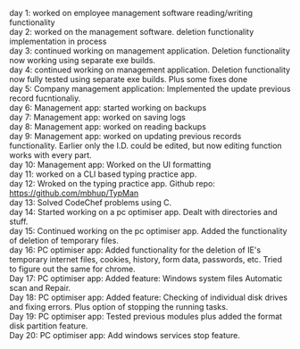 day 1: worked on employee management software reading/writing functionality <br>
day 2: worked on the management software. deletion functionality implementation in process <br> 
day 3: continued working on management application. Deletion functionality now working using separate exe builds. <br>
day 4: continued working on management application. Deletion functionality now fully tested using separate exe builds. Plus some fixes done <br>
day 5: Company management application: Implemented the update previous record fucntionaliy. <br>
day 6: Management app: started working on backups <br>
day 7: Management app: worked on saving logs <br>
day 8: Management app: worked on reading backups <br>
day 9: Management app: worked on updating previous records functionality. Earlier only the I.D. could be edited, but now editing function works with every part. <br>
day 10: Management app: Worked on the UI formatting <br>
day 11: worked on a CLI based typing practice app. <br>
day 12: Wroked on the typing practice app. Github repo: https://github.com/mbhup/TypMan <br>
day 13: Solved CodeChef problems using C. <br>
day 14: Started working on a pc optimiser app. Dealt with directories and stuff. <br>
day 15: Continued working on the pc optimiser app. Added the functionality of deletion of temporary files. <br>
day 16: PC optimiser app: Added functionality for the deletion of IE's temporary internet files, cookies, history, form data, passwords, etc. Tried to figure out the same for chrome. <br>
Day 17: PC optimiser app: Added feature: Windows system files Automatic scan and Repair. <br>
Day 18: PC optimiser app: Added feature: Checking of individual disk drives and fixing errors. Plus option of stopping the running tasks. <br>
Day 19: PC optimiser app: Tested previous modules plus added the format disk partition feature. <br>
Day 20: PC optimiser app: Add windows services stop feature. <br>
